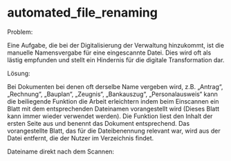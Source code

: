 # automated_file_renaming

Problem:

Eine Aufgabe, die bei der Digitalisierung der Verwaltung hinzukommt, ist die manuelle Namensvergabe für eine eingescannte Datei. Dies wird oft als lästig empfunden und stellt ein Hindernis für die digitale Transformation dar.


Lösung:

Bei Dokumenten bei denen oft derselbe Name vergeben wird, z.B. „Antrag“, „Rechnung“, „Bauplan“, „Zeugnis“, „Bankauszug“, „Personalausweis“ kann die beiliegende Funktion die Arbeit erleichtern indem beim Einscannen ein Blatt mit dem entsprechenden Dateinamen vorangestellt wird (Dieses Blatt kann immer wieder verwendet werden).
Die Funktion liest den Inhalt der ersten Seite aus und benennt das Dokument entsprechend. Das vorangestellte Blatt, das für die Dateibenennung relevant war, wird aus der Datei entfernt, die der Nutzer im Verzeichnis findet.

Dateiname direkt nach dem Scannen:

